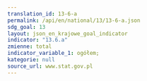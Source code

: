 ```yaml
---
translation_id: 13-6-a
permalink: /api/en/national/13/13-6-a.json
sdg_goal: 13
layout: json_en_krajowe_goal_indicator
indicator: "13.6.a"
zmienne: total
indicator_variable_1: ogółem;
kategorie: null
source_url: www.stat.gov.pl
---
```

